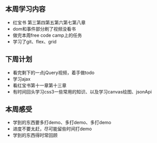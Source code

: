 ## 本周学习内容
- 红宝书 第三第四第五第六第七第八章
- dom和事件部分刷了视频没看书
- 做完本周free code camp上的任务
- 学习了git、flex、grid
## 下周计划
- 看完剩下的一点jQuery视频，着手做todo
- 学习ajax
- 看红宝书第十一章第十三章
- 有时间回头学习css3一些常用的知识、以及学习canvas绘图、jsonApi
## 本周感受
- 学到的东西要多打demo、多打demo、多打demo
- 进度不要太赶，尽可能留些时间打demo
- 学到的东西得时常回顾
